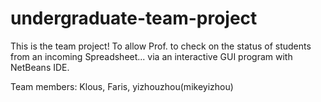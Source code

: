 # undergraduate-team-project
 This is the team project! 
 To allow Prof. to check on the status of students from an incoming Spreadsheet... via an interactive GUI program with NetBeans IDE.

Team members: Klous, Faris, yizhouzhou(mikeyizhou)
